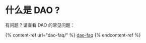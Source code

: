# 什么是 DAO ?

有问题 ? 请查看 DAO 的常见问题：

{% content-ref url="dao-faq/" %}
[dao-faq](dao-faq/)
{% endcontent-ref %}
